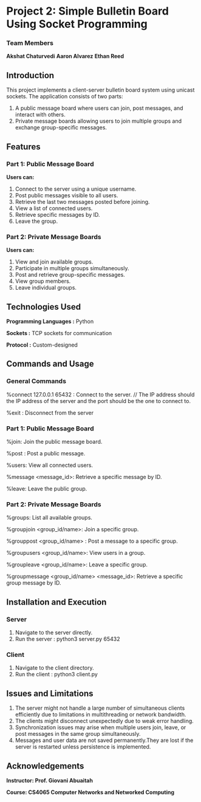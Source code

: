 # Project 2: Simple Bulletin Board Using Socket Programming
### Team Members 

**Akshat Chaturvedi**
**Aaron Alvarez**
**Ethan Reed**

## Introduction

This project implements a client-server bulletin board system using unicast sockets. The application consists of two parts:

1. A public message board where users can join, post messages, and interact with others.
2. Private message boards allowing users to join multiple groups and exchange group-specific messages.

## Features
### Part 1: Public Message Board

**Users can:**

1. Connect to the server using a unique username.
2. Post public messages visible to all users.
3. Retrieve the last two messages posted before joining.
4. View a list of connected users.
5. Retrieve specific messages by ID.
6. Leave the group.

### Part 2: Private Message Boards

**Users can:**

1. View and join available groups.
2. Participate in multiple groups simultaneously.
3. Post and retrieve group-specific messages.
4. View group members.
5. Leave individual groups.

## Technologies Used

**Programming Languages :** Python

**Sockets :** TCP sockets for communication

**Protocol :** Custom-designed

## Commands and Usage

### General Commands

%connect 127.0.0.1 65432 : Connect to the server. // The IP address should the IP address of the server and the port should be the one to connect to.

%exit : Disconnect from the server

### Part 1: Public Message Board

%join: Join the public message board.

%post <subject> <content>: Post a public message.

%users: View all connected users.

%message <message_id>: Retrieve a specific message by ID.

%leave: Leave the public group.

### Part 2: Private Message Boards

%groups: List all available groups.

%groupjoin <group_id/name>: Join a specific group.

%grouppost <group_id/name> <subject> <content>: Post a message to a specific group.

%groupusers <group_id/name>: View users in a group.

%groupleave <group_id/name>: Leave a specific group.

%groupmessage <group_id/name> <message_id>: Retrieve a specific group message by ID.

## Installation and Execution

### Server

1. Navigate to the server directly.
2. Run the server : python3 server.py 65432

### Client

1. Navigate to the client directory.
2. Run the client : python3 client.py 

## Issues and Limitations

1. The server might not handle a large number of simultaneous clients efficiently due to limitations in multithreading or network bandwidth.
2. The clients might disconnect unexpectedly due to weak error handling.
3. Synchronization issues may arise when multiple users join, leave, or post messages in the same group simultaneously.
4. Messages and user data are not saved permanently.They are lost if the server is restarted unless persistence is implemented.


## Acknowledgements

**Instructor: Prof. Giovani Abuaitah**

**Course: CS4065 Computer Networks and Networked Computing**



    
   
